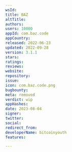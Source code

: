 ```yaml
---
wsId: 
title: BAZ
altTitle: 
authors: 
users: 10000
appId: com.baz.code
appCountry: 
released: 2022-06-23
updated: 2022-09-28
version: 3.1.1
stars: 
ratings: 
reviews: 
website: 
repository: 
issue: 
icon: com.baz.code.png
bugbounty: 
meta: removed
verdict: wip
appHashes: 
date: 2023-08-04
signer: 
twitter: 
social: 
redirect_from: 
developerName: bitcoinyouth
features: 

---
```


